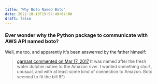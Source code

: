 ```yaml
---
title: "Why Boto Named Boto"
date: 2022-10-13T15:57:49+07:00
draft: false
---
```


### Ever wonder why the Python package to communicate with AWS API named boto?

Well, me too, and apparently it's been answerred by the father himself:

> [garnaat commented on Mar 17, 2017](https://github.com/boto/boto3/issues/1023#issuecomment-287127647)
It was named after the fresh water dolphin native to the Amazon river. I wanted something short, unusual, and with at least some kind of connection to Amazon. Boto seemed to fit the bill 8^)